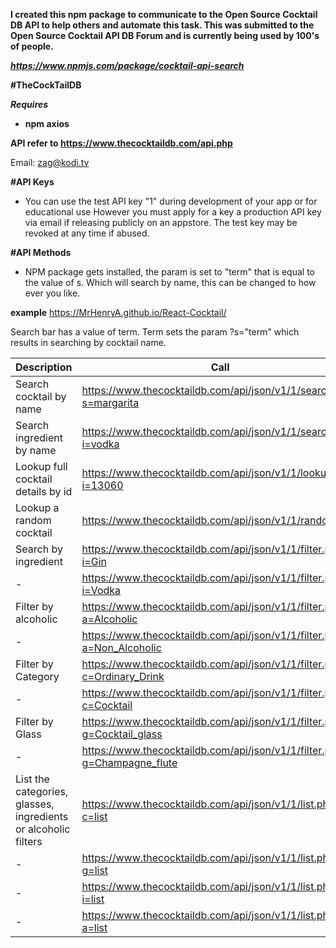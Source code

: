 
**I created this npm package to communicate to the Open Source Cocktail DB API to help others and automate this task. This was submitted to the Open Source Cocktail API DB Forum and is currently being used by 100's of people.**





***https://www.npmjs.com/package/cocktail-api-search***


**#TheCockTailDB**

***Requires***
* **npm axios**


**API refer to https://www.thecocktaildb.com/api.php**

*<!-- Contact -->*

Email: zag@kodi.tv

**#API Keys**
- You can use the test API key "1" during development of your app or for educational use However you must apply for a key a production API key via email if releasing publicly on an appstore. The test key may be revoked at any time if abused.

**#API Methods**

* NPM package gets installed, the param is set to "term" that is equal to the value of s. Which will search by name, this can be changed to how ever you like.

**example**
https://MrHenryA.github.io/React-Cocktail/

Search bar has a value of term. Term sets the param ?s="term" which results in searching by cocktail name.

Description | Call
----------- | -------------
Search cocktail by name | <https://www.thecocktaildb.com/api/json/v1/1/search.php?s=margarita>
Search ingredient by name | <https://www.thecocktaildb.com/api/json/v1/1/search.php?i=vodka>
Lookup full cocktail details by id | <https://www.thecocktaildb.com/api/json/v1/1/lookup.php?i=13060>
Lookup a random cocktail | <https://www.thecocktaildb.com/api/json/v1/1/random.php>
Search by ingredient | <https://www.thecocktaildb.com/api/json/v1/1/filter.php?i=Gin>
 -| <https://www.thecocktaildb.com/api/json/v1/1/filter.php?i=Vodka>
Filter by alcoholic | <https://www.thecocktaildb.com/api/json/v1/1/filter.php?a=Alcoholic>
 -| <https://www.thecocktaildb.com/api/json/v1/1/filter.php?a=Non_Alcoholic>
Filter by Category | <https://www.thecocktaildb.com/api/json/v1/1/filter.php?c=Ordinary_Drink>
-| <https://www.thecocktaildb.com/api/json/v1/1/filter.php?c=Cocktail>
Filter by Glass | <https://www.thecocktaildb.com/api/json/v1/1/filter.php?g=Cocktail_glass>
 -| <https://www.thecocktaildb.com/api/json/v1/1/filter.php?g=Champagne_flute>
List the categories, glasses, ingredients or alcoholic filters | <https://www.thecocktaildb.com/api/json/v1/1/list.php?c=list>
 -| <https://www.thecocktaildb.com/api/json/v1/1/list.php?g=list>
 -| <https://www.thecocktaildb.com/api/json/v1/1/list.php?i=list>
 -| <https://www.thecocktaildb.com/api/json/v1/1/list.php?a=list>

